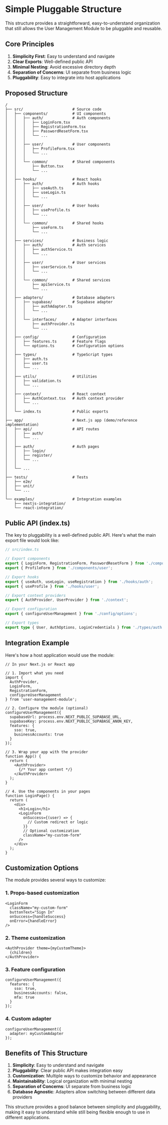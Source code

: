 # Simple Pluggable Structure

This structure provides a straightforward, easy-to-understand organization that still allows the User Management Module to be pluggable and reusable.

## Core Principles

1. **Simplicity First**: Easy to understand and navigate
2. **Clear Exports**: Well-defined public API
3. **Minimal Nesting**: Avoid excessive directory depth
4. **Separation of Concerns**: UI separate from business logic
5. **Pluggability**: Easy to integrate into host applications

## Proposed Structure

```
/
├── src/                      # Source code
│   ├── components/           # UI components
│   │   ├── auth/             # Auth components
│   │   │   ├── LoginForm.tsx
│   │   │   ├── RegistrationForm.tsx
│   │   │   ├── PasswordResetForm.tsx
│   │   │   └── ...
│   │   │
│   │   ├── user/             # User components
│   │   │   ├── ProfileForm.tsx
│   │   │   └── ...
│   │   │
│   │   └── common/           # Shared components
│   │       ├── Button.tsx
│   │       └── ...
│   │
│   ├── hooks/                # React hooks
│   │   ├── auth/             # Auth hooks
│   │   │   ├── useAuth.ts
│   │   │   ├── useLogin.ts
│   │   │   └── ...
│   │   │
│   │   ├── user/             # User hooks
│   │   │   ├── useProfile.ts
│   │   │   └── ...
│   │   │
│   │   └── common/           # Shared hooks
│   │       ├── useForm.ts
│   │       └── ...
│   │
│   ├── services/             # Business logic
│   │   ├── auth/             # Auth services
│   │   │   ├── authService.ts
│   │   │   └── ...
│   │   │
│   │   ├── user/             # User services
│   │   │   ├── userService.ts
│   │   │   └── ...
│   │   │
│   │   └── common/           # Shared services
│   │       ├── apiService.ts
│   │       └── ...
│   │
│   ├── adapters/             # Database adapters
│   │   ├── supabase/         # Supabase adapter
│   │   │   ├── authAdapter.ts
│   │   │   └── ...
│   │   │
│   │   └── interfaces/       # Adapter interfaces
│   │       ├── authProvider.ts
│   │       └── ...
│   │
│   ├── config/               # Configuration
│   │   ├── features.ts       # Feature flags
│   │   └── options.ts        # Configuration options
│   │
│   ├── types/                # TypeScript types
│   │   ├── auth.ts
│   │   ├── user.ts
│   │   └── ...
│   │
│   ├── utils/                # Utilities
│   │   ├── validation.ts
│   │   └── ...
│   │
│   ├── context/              # React context
│   │   ├── AuthContext.tsx   # Auth context provider
│   │   └── ...
│   │
│   └── index.ts              # Public exports
│
├── app/                      # Next.js app (demo/reference implementation)
│   ├── api/                  # API routes
│   │   ├── auth/
│   │   └── ...
│   │
│   ├── auth/                 # Auth pages
│   │   ├── login/
│   │   ├── register/
│   │   └── ...
│   │
│   └── ...
│
├── tests/                    # Tests
│   ├── e2e/
│   ├── unit/
│   └── ...
│
└── examples/                 # Integration examples
    ├── nextjs-integration/
    └── react-integration/
```

## Public API (index.ts)

The key to pluggability is a well-defined public API. Here's what the main export file would look like:

```typescript
// src/index.ts

// Export components
export { LoginForm, RegistrationForm, PasswordResetForm } from './components/auth';
export { ProfileForm } from './components/user';

// Export hooks
export { useAuth, useLogin, useRegistration } from './hooks/auth';
export { useProfile } from './hooks/user';

// Export context providers
export { AuthProvider, UserProvider } from './context';

// Export configuration
export { configureUserManagement } from './config/options';

// Export types
export type { User, AuthOptions, LoginCredentials } from './types/auth';
```

## Integration Example

Here's how a host application would use the module:

```tsx
// In your Next.js or React app

// 1. Import what you need
import { 
  AuthProvider, 
  LoginForm, 
  RegistrationForm,
  configureUserManagement 
} from 'user-management-module';

// 2. Configure the module (optional)
configureUserManagement({
  supabaseUrl: process.env.NEXT_PUBLIC_SUPABASE_URL,
  supabaseKey: process.env.NEXT_PUBLIC_SUPABASE_ANON_KEY,
  features: {
    sso: true,
    businessAccounts: true
  }
});

// 3. Wrap your app with the provider
function App() {
  return (
    <AuthProvider>
      {/* Your app content */}
    </AuthProvider>
  );
}

// 4. Use the components in your pages
function LoginPage() {
  return (
    <div>
      <h1>Login</h1>
      <LoginForm 
        onSuccess={(user) => {
          // Custom redirect or logic
        }}
        // Optional customization
        className="my-custom-form"
      />
    </div>
  );
}
```

## Customization Options

The module provides several ways to customize:

### 1. Props-based customization

```tsx
<LoginForm
  className="my-custom-form"
  buttonText="Sign In"
  onSuccess={handleSuccess}
  onError={handleError}
/>
```

### 2. Theme customization

```tsx
<AuthProvider theme={myCustomTheme}>
  {children}
</AuthProvider>
```

### 3. Feature configuration

```tsx
configureUserManagement({
  features: {
    sso: true,
    businessAccounts: false,
    mfa: true
  }
});
```

### 4. Custom adapter

```tsx
configureUserManagement({
  adapter: myCustomAdapter
});
```

## Benefits of This Structure

1. **Simplicity**: Easy to understand and navigate
2. **Pluggability**: Clear public API makes integration easy
3. **Customization**: Multiple ways to customize behavior and appearance
4. **Maintainability**: Logical organization with minimal nesting
5. **Separation of Concerns**: UI separate from business logic
6. **Database Agnostic**: Adapters allow switching between different data providers

This structure provides a good balance between simplicity and pluggability, making it easy to understand while still being flexible enough to use in different applications.
